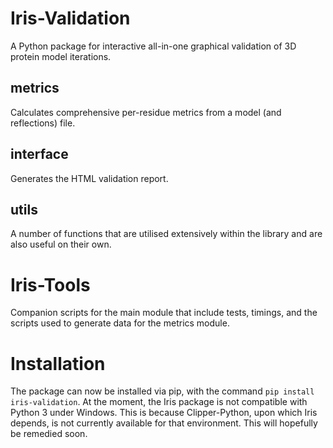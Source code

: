 # Iris-Validation
A Python package for interactive all-in-one graphical validation of 3D protein model iterations.

## metrics
Calculates comprehensive per-residue metrics from a model (and reflections) file.

## interface
Generates the HTML validation report.

## utils
A number of functions that are utilised extensively within the library and are also useful on their own.


# Iris-Tools
Companion scripts for the main module that include tests, timings, and the scripts used to generate data for the metrics module.


# Installation
The package can now be installed via pip, with the command `pip install iris-validation`.
At the moment, the Iris package is not compatible with Python 3 under Windows. This is because Clipper-Python, upon which Iris depends, is not currently available for that environment. This will hopefully be remedied soon.

